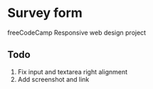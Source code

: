 # Survey form

freeCodeCamp Responsive web design project

## Todo

1. Fix input and textarea right alignment
1. Add screenshot and link
